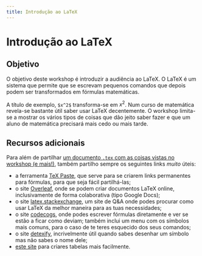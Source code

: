 ```yaml
---
title: Introdução ao LaTeX
---
```


# Introdução ao LaTeX

## Objetivo

O objetivo deste workshop é introduzir a audiência ao LaTeX. O LaTeX é um sistema que permite que se escrevam pequenos comandos que depois podem ser transformados em fórmulas matemáticas.

A título de exemplo, `$x^2$` transforma-se em $x^2$. Num curso de matemática revela-se bastante útil saber usar LaTeX decentemente. O workshop limita-se a mostrar os vários tipos de coisas que dão jeito saber fazer e que um aluno de matemática precisará mais cedo ou mais tarde.

## Recursos adicionais

Para além de partilhar [um documento `.tex` com as coisas vistas no workshop (e mais!)][gh-doc], também partilho sempre os seguintes links _muito_ úteis:

 - a ferramenta [TeX Paste][texpaste], que serve para se criarem links permanentes para fórmulas, para que seja fácil partilhá-las;
 - o site [Overleaf], onde se podem criar documentos LaTeX online, inclusivamente de forma colaborativa (tipo Google Docs);
 - o site [latex.stackexchange][latexse], um site de Q&A onde podes procurar como usar LaTeX da melhor maneira para as tuas necessidades;
 - o site [codecogs], onde podes escrever fórmulas diretamente e ver se estão a ficar como deviam; também inclui um menu com os símbolos mais comuns, para o caso de te teres esquecido dos seus comandos;
 - o site [detexify], incrivelmente útil quando sabes desenhar um símbolo mas não sabes o nome dele;
 - [este site][tables] para criares tabelas mais facilmente.

[texpaste]: https://mathspp.com/texpaste
[overleaf]: https://www.overleaf.com?r=ff360a64&rm=d&rs=b
[latexse]: https://tex.stackexchange.com/
[codecogs]: https://www.codecogs.com/latex/eqneditor.php
[detexify]: http://detexify.kirelabs.org/classify.html
[tables]: https://www.tablesgenerator.com/
[gh-doc]: https://github.com/RojerGS/workshops/tree/master/intro-latex
